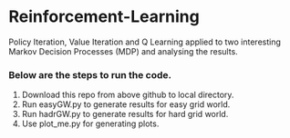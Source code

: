 # Reinforcement-Learning

Policy Iteration, Value Iteration and Q Learning applied to two interesting Markov Decision
Processes (MDP) and analysing the results.

### Below are the steps to run the code.

1) Download this repo from above github to local directory.
2) Run easyGW.py to generate results for easy grid world.
3) Run hadrGW.py to generate results for hard grid world.
4) Use plot_me.py for generating plots.
